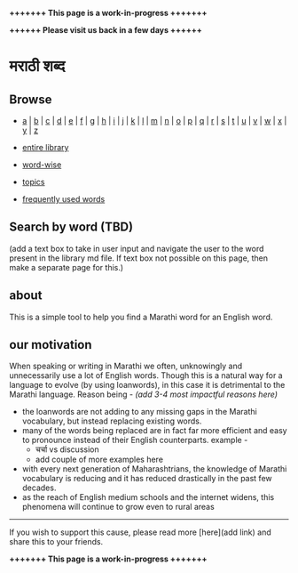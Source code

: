 **+++++++ This page is a work-in-progress +++++++**

**++++++ Please visit us back in a few days ++++++**

# मराठी शब्द

## Browse

<!-- list a-z alphabets and link them to their individual md pages.
each page will contain word-blocks of that specific alphabet -->

- [a](alpha/a.md) |
[b](alpha/b.md) |
[c](alpha/c.md) |
[d](alpha/d.md) |
[e](alpha/e.md) |
[f](alpha/f.md) |
[g](alpha/g.md) |
[h](alpha/h.md) |
[i](alpha/i.md) |
[j](alpha/j.md) |
[k](alpha/k.md) |
[l](alpha/l.md) |
[m](alpha/m.md) |
[n](alpha/n.md) |
[o](alpha/o.md) |
[p](alpha/p.md) |
[q](alpha/q.md) |
[r](alpha/r.md) |
[s](alpha/s.md) |
[t](alpha/t.md) |
[u](alpha/u.md) |
[v](alpha/v.md) |
[w](alpha/w.md) |
[x](alpha/x.md) |
[y](alpha/y.md) |
[z](alpha/z.md)

- [entire library](library.md)

- [word-wise](wordwise.md)

<!-- link to a page where all words are present and have their individual links to
own word-blocks.-->

- [topics](topics.md)

<!-- link to a page where all topics are present and have their individual links to
own topics pages, which in turn contain word-blocks for all words in that topic.-->

- [frequently used words](FUW.md)

<!-- link to a page where all FUW word-blocks are present -->

## Search by word (TBD)

(add a text box to take in user input and navigate the user
to the word present in the library md file. If text box not possible on this
page, then make a separate page for this.)

<!--add an input text box here where user can input an english word and click a
button to search its Marathi word-->

## about

This is a simple tool to help you find a Marathi word for an English word.

## our motivation

When speaking or writing in Marathi we often, unknowingly and unnecessarily
 use a lot of English words.
Though this is a natural way for a language to evolve (by using loanwords), in
this case it is detrimental to the Marathi language.
Reason being - *(add 3-4 most impactful reasons here)*

- the loanwords are not adding to any missing gaps in the
Marathi vocabulary, but instead replacing existing words.
- many of the words being replaced are in fact far more efficient and easy to
  pronounce instead of their English counterparts. example -
  - चर्चा vs discussion
  - add couple of more examples here
- with every next generation of Maharashtrians, the knowledge of Marathi
  vocabulary is reducing and it has reduced drastically in the past few decades.
- as the reach of English medium schools and the internet widens, this phenomena
  will continue to grow even to rural areas

---

If you wish to support this cause, please read more [here](add link) and share this to your
friends.

**+++++++ This page is a work-in-progress +++++++**
